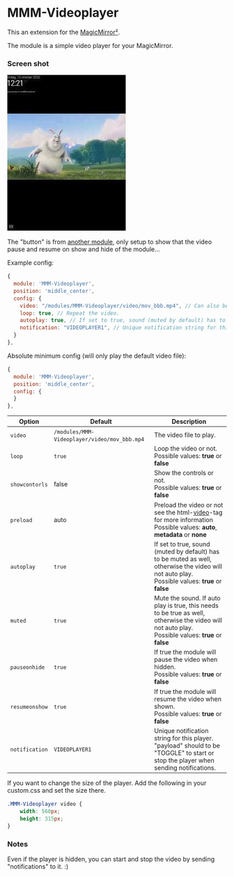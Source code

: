 # MMM-Videoplayer

This an extension for the [MagicMirror²](https://magicmirror.builders/). 

The module is a simple video player for your MagicMirror.

### Screen shot

[![The video](screenshot.png)](http://www.youtube.com/watch?v=7Xp5lOZNERc "MMM-Videoplayer")


The "button" is from [another module](https://github.com/Snille/MMM-Modulebar), only setup to show that the video pause and resume on show and hide of the module...

Example config:

````javascript
{
  module: 'MMM-Videoplayer',
  position: 'middle_center',
  config: {
    video: "/modules/MMM-Videoplayer/video/mov_bbb.mp4", // Can also be a link to a mp4 file on the internet.
    loop: true, // Repeat the video.
    autoplay: true, // If set to true, sound (muted by default) has to be muted, otherwise the video will not auto play.
    notification: "VIDEOPLAYER1", // Unique notification string for this player (to be able to play and pause from another modules).
  }
},
````

Absolute minimum config (will only play the default video file):

````javascript
{
  module: 'MMM-Videoplayer',
  position: 'middle_center',
  config: {
  }
},
````

| Option | Default | Description |
|---|---|---| 
|`video`|`/modules/MMM-Videoplayer/video/mov_bbb.mp4`|The video file to play.|
|`loop`|`true`|Loop the video or not.<br>Possible values: **true** or **false**|
|`showcontorls`|false|Show the controls or not.<br>Possible values: **true** or **false**|
|`preload`|auto|Preload the video or not see the html-[video](https://www.w3schools.com/tags/tag_video.asp)-tag for more information<br>Possible values: **auto**, **metadata** or **none**|
|`autoplay`|`true`|If set to true, sound (muted by default) has to be muted as well, otherwise the video will not auto play.<br>Possible values: **true** or **false**|
|`muted`|`true`|Mute the sound. If auto play is true, this needs to be true as well, otherwise the video will not auto play.<br>Possible values: **true** or **false**|
|`pauseonhide`|`true`|If true the module will pause the video when hidden.<br>Possible values: **true** or **false**|
|`resumeonshow`|`true`|If true the module will resume the video when shown.<br>Possible values: **true** or **false**|
|`notification`|`VIDEOPLAYER1`|Unique notification string for this player. "payload" should to be "TOGGLE" to start or stop the player when sending notifications.|

If you want to change the size of the player. Add the following in your custom.css and set the size there.

````css
.MMM-Videoplayer video {
    width: 560px;
    height: 315px;
}
````

### Notes
Even if the player is hidden, you can start and stop the video by sending "notifications" to it. :)
